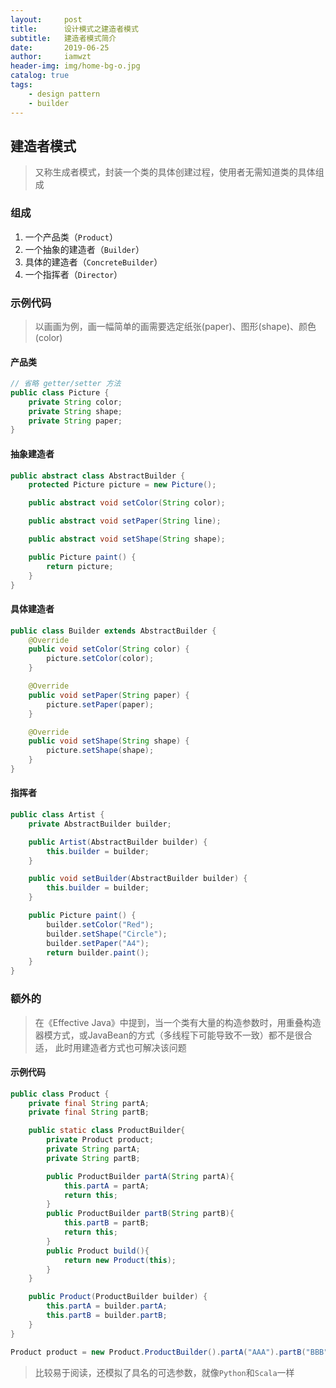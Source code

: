 ```yaml
---
layout:     post
title:      设计模式之建造者模式
subtitle:   建造者模式简介
date:       2019-06-25
author:     iamwzt
header-img: img/home-bg-o.jpg
catalog: true
tags:
    - design pattern
    - builder
---
```


## 建造者模式
> 又称生成者模式，封装一个类的具体创建过程，使用者无需知道类的具体组成

### 组成
1. 一个产品类（`Product`）
2. 一个抽象的建造者（`Builder`）
3. 具体的建造者（`ConcreteBuilder`）
4. 一个指挥者（`Director`）

### 示例代码
> 以画画为例，画一幅简单的画需要选定纸张(paper)、图形(shape)、颜色(color)

#### 产品类
```java
// 省略 getter/setter 方法
public class Picture {
    private String color;
    private String shape;
    private String paper;
}
```
#### 抽象建造者
```java
public abstract class AbstractBuilder {
    protected Picture picture = new Picture();

    public abstract void setColor(String color);

    public abstract void setPaper(String line);

    public abstract void setShape(String shape);

    public Picture paint() {
        return picture;
    }
}
```
#### 具体建造者
```java
public class Builder extends AbstractBuilder {
    @Override
    public void setColor(String color) {
        picture.setColor(color);
    }

    @Override
    public void setPaper(String paper) {
        picture.setPaper(paper);
    }

    @Override
    public void setShape(String shape) {
        picture.setShape(shape);
    }
}
```

#### 指挥者
```java
public class Artist {
    private AbstractBuilder builder;

    public Artist(AbstractBuilder builder) {
        this.builder = builder;
    }

    public void setBuilder(AbstractBuilder builder) {
        this.builder = builder;
    }

    public Picture paint() {
        builder.setColor("Red");
        builder.setShape("Circle");
        builder.setPaper("A4");
        return builder.paint();
    }
}
```

### 额外的
> 在《Effective Java》中提到，当一个类有大量的构造参数时，用重叠构造器模方式，或JavaBean的方式（多线程下可能导致不一致）都不是很合适，
> 此时用建造者方式也可解决该问题

#### 示例代码
```java
public class Product {
    private final String partA;
    private final String partB;

    public static class ProductBuilder{
        private Product product;
        private String partA;
        private String partB;

        public ProductBuilder partA(String partA){
            this.partA = partA;
            return this;
        }
        public ProductBuilder partB(String partB){
            this.partB = partB;
            return this;
        }
        public Product build(){
            return new Product(this);
        }
    }

    public Product(ProductBuilder builder) {
        this.partA = builder.partA;
        this.partB = builder.partB;
    }
}
```
```java
Product product = new Product.ProductBuilder().partA("AAA").partB("BBB").build();
```
> 比较易于阅读，还模拟了具名的可选参数，就像`Python`和`Scala`一样

